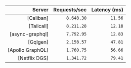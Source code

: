 <!-- PERFORMANCE_RESULTS_START -->

| Server | Requests/sec | Latency (ms) |
|--------:|--------------:|--------------:|
| [Caliban] | `8,648.30` | `11.56` |
| [Tailcall] | `8,211.28` | `12.18` |
| [async-graphql] | `7,792.95` | `12.83` |
| [Gqlgen] | `2,158.57` | `47.81` |
| [Apollo GraphQL] | `1,760.75` | `56.66` |
| [Netflix DGS] | `1,341.72` | `79.41` |

<!-- PERFORMANCE_RESULTS_END -->
